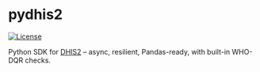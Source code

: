 # pydhis2
[![License](https://img.shields.io/badge/License-Apache%202.0-blue.svg)](https://opensource.org/licenses/Apache-2.0)

Python SDK for [DHIS2](https://dhis2.org) – async, resilient, Pandas-ready, with built-in WHO-DQR checks.


